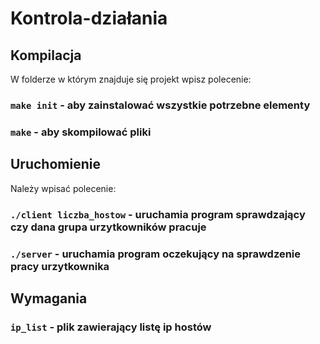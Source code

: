 # Kontrola-działania

## Kompilacja

W folderze w którym znajduje się projekt wpisz polecenie: 

### `make init` - aby zainstalować wszystkie potrzebne elementy

### `make` - aby skompilować pliki

## Uruchomienie

Należy wpisać polecenie:

### `./client liczba_hostow` - uruchamia program sprawdzający czy dana grupa urzytkowników pracuje

### `./server` - uruchamia program oczekujący na sprawdzenie pracy urzytkownika

## Wymagania

### `ip_list` - plik zawierający listę ip hostów
